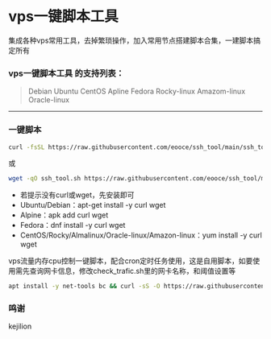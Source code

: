 # vps一键脚本工具
集成各种vps常用工具，去掉繁琐操作，加入常用节点搭建脚本合集，一建脚本搞定所有

### vps一键脚本工具 的支持列表：
>Debian
>Ubuntu
>CentOS
>Apline
>Fedora
>Rocky-linux
>Amazom-linux
>Oracle-linux
***
### 一键脚本
```bash
curl -fsSL https://raw.githubusercontent.com/eooce/ssh_tool/main/ssh_tool.sh -o ssh_tool.sh && chmod +x ssh_tool.sh && ./ssh_tool.sh
```
或
```bash
wget -qO ssh_tool.sh https://raw.githubusercontent.com/eooce/ssh_tool/main/ssh_tool.sh && chmod +x ssh_tool.sh && ./ssh_tool.sh
```

* 若提示没有curl或wget，先安装即可
* Ubuntu/Debian：apt-get install -y curl wget
* Alpine：apk add curl wget
* Fedora：dnf install -y curl wget
* CentOS/Rocky/Almalinux/Oracle-linux/Amazon-linux：yum install -y curl wget

vps流量内存cpu控制一键脚本，配合cron定时任务使用，这是自用脚本，如要使用需先查询网卡信息，修改check_trafic.sh里的网卡名称，和阈值设置等
```bash
apt install -y net-tools bc && curl -sS -O https://raw.githubusercontent.com/eooce/ssh_tool/main/check_trafic.sh && chmod +x check_trafic.sh && bash check_trafic.sh
```

### 鸣谢
kejilion
